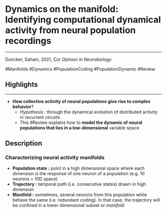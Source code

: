 # Dynamics on the manifold: Identifying computational dynamical activity from neural population recordings
---
Duncker, Sahani, 2021, *Cur Opinion in Neurobiology*

#Manifolds #Dynamics #PopulationCoding #PopulationDynamic #Review 

## Highlights
---

- **How collective activity of neural populations give rise to complex behavior**?
	- *Hypothesis :* through the dynamical evolution of distributed activity in recurrent circuits
	- This #Review explains how to **model the dynamic of neural populations that lies in a low-dimensional** variable space


## Description

### Characterizing neural activity manifolds

- **Population state :** point in a high dimensional space where each dimension is the response of one neuron of a population (e.g. 10 neurons = 10D space)
- **Trajectory :** temporal path (i.e. consecutive states) drawn in high dimension
- **Manifold :** sometimes, several neurons from this population while behave the same (i.e. redundant coding). In that case, the trajectory will be confined in a lower-dimensional subset or *manifold*